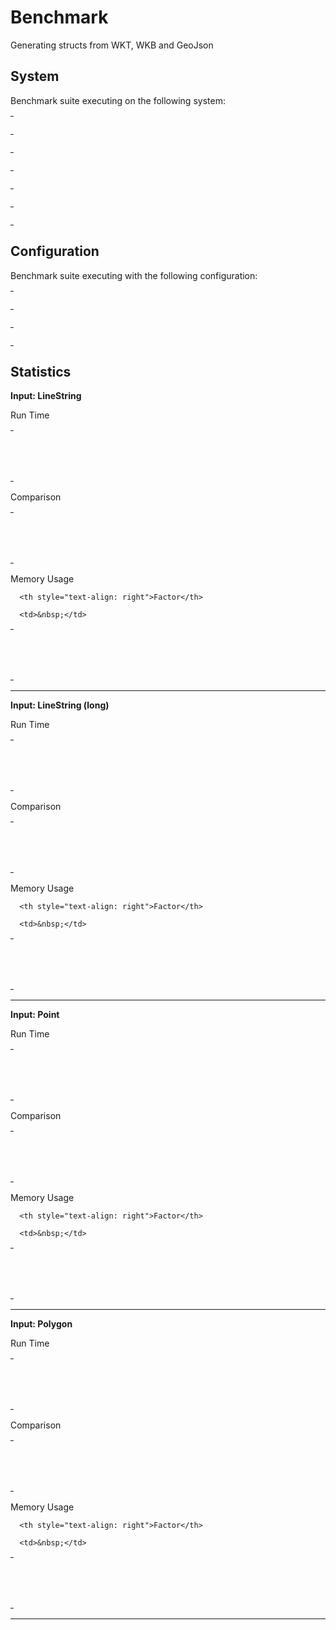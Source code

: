 
# Benchmark

Generating structs from WKT, WKB and GeoJson

## System

Benchmark suite executing on the following system:

<table style="width: 1%">
  <tr>
    <th style="width: 1%; white-space: nowrap">Operating System</th>
    <td>macOS</td>
  </tr><tr>
    <th style="white-space: nowrap">CPU Information</th>
    <td style="white-space: nowrap">Intel(R) Core(TM) i7-4770HQ CPU @ 2.20GHz</td>
  </tr><tr>
    <th style="white-space: nowrap">Number of Available Cores</th>
    <td style="white-space: nowrap">8</td>
  </tr><tr>
    <th style="white-space: nowrap">Available Memory</th>
    <td style="white-space: nowrap">16 GB</td>
  </tr><tr>
    <th style="white-space: nowrap">Elixir Version</th>
    <td style="white-space: nowrap">1.11.1</td>
  </tr><tr>
    <th style="white-space: nowrap">Erlang Version</th>
    <td style="white-space: nowrap">23.1.1</td>
  </tr>
</table>

## Configuration

Benchmark suite executing with the following configuration:

<table style="width: 1%">
  <tr>
    <th style="width: 1%">:time</th>
    <td style="white-space: nowrap">10 s</td>
  </tr><tr>
    <th>:parallel</th>
    <td style="white-space: nowrap">1</td>
  </tr><tr>
    <th>:warmup</th>
    <td style="white-space: nowrap">2 s</td>
  </tr>
</table>

## Statistics




__Input: LineString__

Run Time

<table style="width: 1%">
  <tr>
    <th>Name</th>
    <th style="text-align: right">IPS</th>
    <th style="text-align: right">Average</th>
    <th style="text-align: right">Devitation</th>
    <th style="text-align: right">Median</th>
    <th style="text-align: right">99th&nbsp;%</th>
  </tr>

  <tr>
    <td style="white-space: nowrap">geo</td>
    <td style="white-space: nowrap; text-align: right">80.95 K</td>
    <td style="white-space: nowrap; text-align: right">12.35 μs</td>
    <td style="white-space: nowrap; text-align: right">±969.46%</td>
    <td style="white-space: nowrap; text-align: right">10.97 μs</td>
    <td style="white-space: nowrap; text-align: right">22.97 μs</td>
  </tr>

  <tr>
    <td style="white-space: nowrap">geometry</td>
    <td style="white-space: nowrap; text-align: right">38.79 K</td>
    <td style="white-space: nowrap; text-align: right">25.78 μs</td>
    <td style="white-space: nowrap; text-align: right">±69.88%</td>
    <td style="white-space: nowrap; text-align: right">22.97 μs</td>
    <td style="white-space: nowrap; text-align: right">67.97 μs</td>
  </tr>

</table>


Comparison

<table style="width: 1%">
  <tr>
    <th>Name</th>
    <th style="text-align: right">IPS</th>
    <th style="text-align: right">Slower</th>
  <tr>
    <td style="white-space: nowrap">geo</td>
    <td style="white-space: nowrap;text-align: right">80.95 K</td>
    <td>&nbsp;</td>
  </tr>

  <tr>
    <td style="white-space: nowrap">geometry</td>
    <td style="white-space: nowrap; text-align: right">38.79 K</td>
    <td style="white-space: nowrap; text-align: right">2.09x</td>
  </tr>

</table>



Memory Usage

<table style="width: 1%">
  <tr>
    <th>Name</th>
    <th style="text-align: right">Memory</th>

      <th style="text-align: right">Factor</th>

  </tr>
  <tr>
    <td style="white-space: nowrap">geo</td>
    <td style="white-space: nowrap">3.93 KB</td>

      <td>&nbsp;</td>

  </tr>

  <tr>
    <td style="white-space: nowrap">geometry</td>
    <td style="white-space: nowrap">12.54 KB</td>
    <td>3.19x</td>
  </tr>

</table>


<hr/>


__Input: LineString (long)__

Run Time

<table style="width: 1%">
  <tr>
    <th>Name</th>
    <th style="text-align: right">IPS</th>
    <th style="text-align: right">Average</th>
    <th style="text-align: right">Devitation</th>
    <th style="text-align: right">Median</th>
    <th style="text-align: right">99th&nbsp;%</th>
  </tr>

  <tr>
    <td style="white-space: nowrap">geo</td>
    <td style="white-space: nowrap; text-align: right">337.77</td>
    <td style="white-space: nowrap; text-align: right">2.96 ms</td>
    <td style="white-space: nowrap; text-align: right">±11.66%</td>
    <td style="white-space: nowrap; text-align: right">2.91 ms</td>
    <td style="white-space: nowrap; text-align: right">3.91 ms</td>
  </tr>

  <tr>
    <td style="white-space: nowrap">geometry</td>
    <td style="white-space: nowrap; text-align: right">114.70</td>
    <td style="white-space: nowrap; text-align: right">8.72 ms</td>
    <td style="white-space: nowrap; text-align: right">±11.05%</td>
    <td style="white-space: nowrap; text-align: right">8.52 ms</td>
    <td style="white-space: nowrap; text-align: right">11.94 ms</td>
  </tr>

</table>


Comparison

<table style="width: 1%">
  <tr>
    <th>Name</th>
    <th style="text-align: right">IPS</th>
    <th style="text-align: right">Slower</th>
  <tr>
    <td style="white-space: nowrap">geo</td>
    <td style="white-space: nowrap;text-align: right">337.77</td>
    <td>&nbsp;</td>
  </tr>

  <tr>
    <td style="white-space: nowrap">geometry</td>
    <td style="white-space: nowrap; text-align: right">114.70</td>
    <td style="white-space: nowrap; text-align: right">2.94x</td>
  </tr>

</table>



Memory Usage

<table style="width: 1%">
  <tr>
    <th>Name</th>
    <th style="text-align: right">Memory</th>

      <th style="text-align: right">Factor</th>

  </tr>
  <tr>
    <td style="white-space: nowrap">geo</td>
    <td style="white-space: nowrap">1.04 MB</td>

      <td>&nbsp;</td>

  </tr>

  <tr>
    <td style="white-space: nowrap">geometry</td>
    <td style="white-space: nowrap">3.80 MB</td>
    <td>3.65x</td>
  </tr>

</table>


<hr/>


__Input: Point__

Run Time

<table style="width: 1%">
  <tr>
    <th>Name</th>
    <th style="text-align: right">IPS</th>
    <th style="text-align: right">Average</th>
    <th style="text-align: right">Devitation</th>
    <th style="text-align: right">Median</th>
    <th style="text-align: right">99th&nbsp;%</th>
  </tr>

  <tr>
    <td style="white-space: nowrap">geo</td>
    <td style="white-space: nowrap; text-align: right">208.90 K</td>
    <td style="white-space: nowrap; text-align: right">4.79 μs</td>
    <td style="white-space: nowrap; text-align: right">±611.29%</td>
    <td style="white-space: nowrap; text-align: right">3.97 μs</td>
    <td style="white-space: nowrap; text-align: right">12.97 μs</td>
  </tr>

  <tr>
    <td style="white-space: nowrap">geometry</td>
    <td style="white-space: nowrap; text-align: right">120.99 K</td>
    <td style="white-space: nowrap; text-align: right">8.27 μs</td>
    <td style="white-space: nowrap; text-align: right">±246.04%</td>
    <td style="white-space: nowrap; text-align: right">7.97 μs</td>
    <td style="white-space: nowrap; text-align: right">17.97 μs</td>
  </tr>

</table>


Comparison

<table style="width: 1%">
  <tr>
    <th>Name</th>
    <th style="text-align: right">IPS</th>
    <th style="text-align: right">Slower</th>
  <tr>
    <td style="white-space: nowrap">geo</td>
    <td style="white-space: nowrap;text-align: right">208.90 K</td>
    <td>&nbsp;</td>
  </tr>

  <tr>
    <td style="white-space: nowrap">geometry</td>
    <td style="white-space: nowrap; text-align: right">120.99 K</td>
    <td style="white-space: nowrap; text-align: right">1.73x</td>
  </tr>

</table>



Memory Usage

<table style="width: 1%">
  <tr>
    <th>Name</th>
    <th style="text-align: right">Memory</th>

      <th style="text-align: right">Factor</th>

  </tr>
  <tr>
    <td style="white-space: nowrap">geo</td>
    <td style="white-space: nowrap">1.30 KB</td>

      <td>&nbsp;</td>

  </tr>

  <tr>
    <td style="white-space: nowrap">geometry</td>
    <td style="white-space: nowrap">3.95 KB</td>
    <td>3.03x</td>
  </tr>

</table>


<hr/>


__Input: Polygon__

Run Time

<table style="width: 1%">
  <tr>
    <th>Name</th>
    <th style="text-align: right">IPS</th>
    <th style="text-align: right">Average</th>
    <th style="text-align: right">Devitation</th>
    <th style="text-align: right">Median</th>
    <th style="text-align: right">99th&nbsp;%</th>
  </tr>

  <tr>
    <td style="white-space: nowrap">geo</td>
    <td style="white-space: nowrap; text-align: right">29.87 K</td>
    <td style="white-space: nowrap; text-align: right">33.47 μs</td>
    <td style="white-space: nowrap; text-align: right">±45.58%</td>
    <td style="white-space: nowrap; text-align: right">30.97 μs</td>
    <td style="white-space: nowrap; text-align: right">63.97 μs</td>
  </tr>

  <tr>
    <td style="white-space: nowrap">geometry</td>
    <td style="white-space: nowrap; text-align: right">12.99 K</td>
    <td style="white-space: nowrap; text-align: right">76.97 μs</td>
    <td style="white-space: nowrap; text-align: right">±27.82%</td>
    <td style="white-space: nowrap; text-align: right">72.97 μs</td>
    <td style="white-space: nowrap; text-align: right">143.97 μs</td>
  </tr>

</table>


Comparison

<table style="width: 1%">
  <tr>
    <th>Name</th>
    <th style="text-align: right">IPS</th>
    <th style="text-align: right">Slower</th>
  <tr>
    <td style="white-space: nowrap">geo</td>
    <td style="white-space: nowrap;text-align: right">29.87 K</td>
    <td>&nbsp;</td>
  </tr>

  <tr>
    <td style="white-space: nowrap">geometry</td>
    <td style="white-space: nowrap; text-align: right">12.99 K</td>
    <td style="white-space: nowrap; text-align: right">2.3x</td>
  </tr>

</table>



Memory Usage

<table style="width: 1%">
  <tr>
    <th>Name</th>
    <th style="text-align: right">Memory</th>

      <th style="text-align: right">Factor</th>

  </tr>
  <tr>
    <td style="white-space: nowrap">geo</td>
    <td style="white-space: nowrap">11.40 KB</td>

      <td>&nbsp;</td>

  </tr>

  <tr>
    <td style="white-space: nowrap">geometry</td>
    <td style="white-space: nowrap">37.35 KB</td>
    <td>3.28x</td>
  </tr>

</table>


<hr/>

